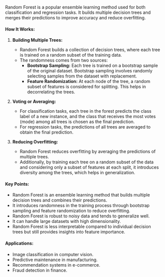 Random Forest is a popular ensemble learning method used for both classification and regression tasks. It builds multiple decision trees and merges their predictions to improve accuracy and reduce overfitting.

#### How It Works:

1. **Building Multiple Trees:**
   - Random Forest builds a collection of decision trees, where each tree is trained on a random subset of the training data.
   - The randomness comes from two sources:
     - **Bootstrap Sampling:** Each tree is trained on a bootstrap sample of the original dataset. Bootstrap sampling involves randomly selecting samples from the dataset with replacement.
     - **Feature Randomization:** At each node of the tree, a random subset of features is considered for splitting. This helps in decorrelating the trees.

2. **Voting or Averaging:**
   - For classification tasks, each tree in the forest predicts the class label of a new instance, and the class that receives the most votes (mode) among all trees is chosen as the final prediction.
   - For regression tasks, the predictions of all trees are averaged to obtain the final prediction.

3. **Reducing Overfitting:**
   - Random Forest reduces overfitting by averaging the predictions of multiple trees.
   - Additionally, by training each tree on a random subset of the data and considering only a subset of features at each split, it introduces diversity among the trees, which helps in generalization.

#### Key Points:

- Random Forest is an ensemble learning method that builds multiple decision trees and combines their predictions.
- It introduces randomness in the training process through bootstrap sampling and feature randomization to reduce overfitting.
- Random Forest is robust to noisy data and tends to generalize well.
- It can handle large datasets with high dimensionality.
- Random Forest is less interpretable compared to individual decision trees but still provides insights into feature importance.

#### Applications:

- Image classification in computer vision.
- Predictive maintenance in manufacturing.
- Recommendation systems in e-commerce.
- Fraud detection in finance.